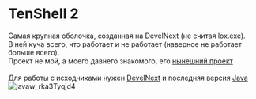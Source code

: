# TenShell 2
Самая крупная оболочка, созданная на DevelNext (не считая lox.exe).<br>
В ней куча всего, что работает и не работает (наверное не работает больше всего).<br>
Проект не мой, а моего давнего знакомого, его <a href="https://t.me/pressteam">нынешний проект</a><br><Br>
Для работы с исходниками нужен <a href="http://develnext.org/ru/">DevelNext</a> и последняя версия <a href="https://java.com/ru/download/">Java</a>
![javaw_rka3Tyqjd4](https://user-images.githubusercontent.com/24845145/125666957-9a40f689-211e-4bad-a958-1754a6785bbf.png)

